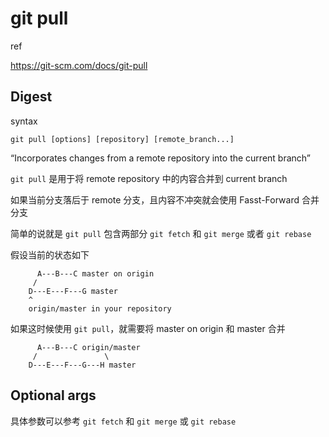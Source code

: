 # git pull

ref

https://git-scm.com/docs/git-pull

## Digest

syntax

```
git pull [options] [repository] [remote_branch...]
```

“Incorporates changes from a remote repository into the current branch”

`git pull` 是用于将 remote repository 中的内容合并到 current branch

如果当前分支落后于 remote 分支，且内容不冲突就会使用 Fasst-Forward 合并分支

简单的说就是 `git pull`  包含两部分 `git fetch` 和 `git merge` 或者 `git rebase`

假设当前的状态如下

```
	  A---B---C master on origin
	 /
    D---E---F---G master
	^
	origin/master in your repository
```

如果这时候使用 `git pull`，就需要将 master on origin 和 master 合并

```
	  A---B---C origin/master
	 /         	     \
    D---E---F---G---H master
```

## Optional args

具体参数可以参考 `git fetch` 和 `git merge` 或 `git rebase`
